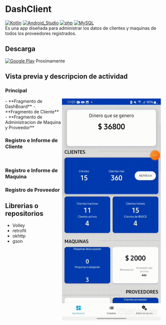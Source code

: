 # DashClient
[![Kotlin](https://img.shields.io/badge/Kotlin-7F52FF?style=flat-square&logo=kotlin&logoColor=white&labelColor=7F52FF)]()
[![Android_Studio](https://img.shields.io/badge/Android_Studio-3DDC84?style=flat-square&logo=android-studio&logoColor=black&labelColor=3DDC84)]()
[![php](https://img.shields.io/badge/php-F7DF1E?style=flat-square&logo=php&logoColor=black&labelColor=F7DF1E)]()
[![MySQL](https://img.shields.io/badge/MySQL-279FDF?style=flat-square&logo=mysql&logoColor=white&labelColor=279FDF)]()
</br>
 Es una app diseñada para administrar los datos de clientes y maquinas de todos los proveedores registrados.
## Descarga
[![Google Play](https://img.shields.io/badge/Google_Play-414141?style=for-the-badge&logo=googleplay&logoColor=white&labelColor=414141)]() Proximamente
## Vista previa y descripcion de actividad
### Principal
<img src="https://github.com/Adrian-REH/DashClient/blob/main/Recursos/fragment.gif" align="right" width="320"/>
  - **Fragmento de DashBoard**
  - **Fragmento de Cliente**
  - **Fragmento de Administracion de Maquina y Proveedor**


### Registro e Informe de Cliente
</br>



### Registro e Informe de Maquina
### Registro de Proveedor



## Librerias o repositorios
  - Volley
  - retrofit
  - okhttp
  - gson
